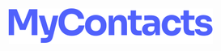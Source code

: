 <h2 align="center">
  <img src="https://raw.githubusercontent.com/leo-pro/mycontacts/d961f69dd2a6024d3dc87887fc3f3845bc14c354/frontend/src/assets/images/logo-dark.svg">
</h2>
